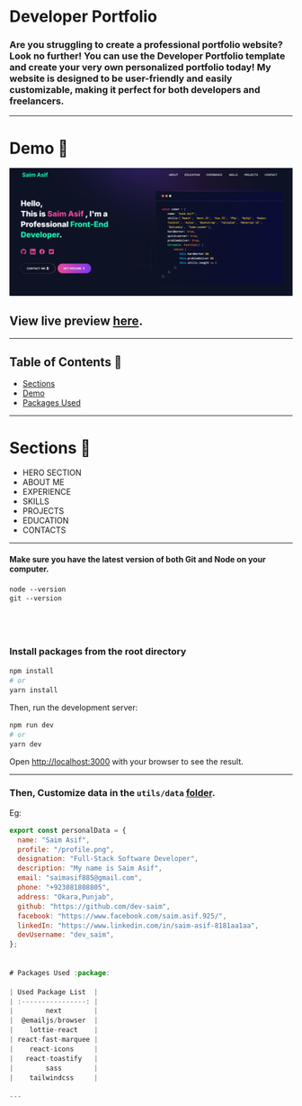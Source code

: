 # Developer Portfolio

### Are you struggling to create a professional portfolio website? Look no further! You can use the Developer Portfolio template and create your very own personalized portfolio today! My website is designed to be user-friendly and easily customizable, making it perfect for both developers and freelancers.

---

# Demo :movie_camera:

![](./public/image/screen.png)

## View live preview [here](https://chimerical-jelly-9395af.netlify.app/).

---

## Table of Contents :scroll:

- [Sections](#sections-bookmark)
- [Demo](#demo-movie_camera)
- [Packages Used](#packages-used-package)

---

# Sections :bookmark:

- HERO SECTION
- ABOUT ME
- EXPERIENCE
- SKILLS
- PROJECTS
- EDUCATION
- CONTACTS

---


#### Make sure you have the latest version of both Git and Node on your computer.

```
node --version
git --version
```

## <br />


### Install packages from the root directory

```bash
npm install
# or
yarn install
```

Then, run the development server:

```bash
npm run dev
# or
yarn dev
```

Open [http://localhost:3000](http://localhost:3000) with your browser to see the result.

---



### Then, Customize data in the `utils/data` [folder](https://github.com/said7388/developer-portfolio/tree/main/utils/data).

Eg:

```javascript
export const personalData = {
  name: "Saim Asif",
  profile: "/profile.png",
  designation: "Full-Stack Software Developer",
  description: "My name is Saim Asif",
  email: "saimasif885@gmail.com",
  phone: "+923081808805",
  address: "Okara,Punjab",
  github: "https://github.com/dev-saim",
  facebook: "https://www.facebook.com/saim.asif.925/",
  linkedIn: "https://www.linkedin.com/in/saim-asif-8181aa1aa",
  devUsername: "dev_saim",
};


# Packages Used :package:

| Used Package List  |
| :----------------: |
|        next        |
|  @emailjs/browser  |
|    lottie-react    |
| react-fast-marquee |
|    react-icons     |
|   react-toastify   |
|        sass        |
|    tailwindcss     |

---
